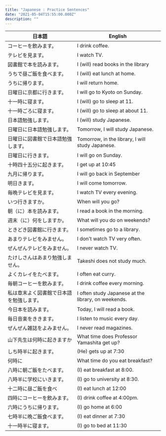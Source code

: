 ```yaml
---
title: "Japanese : Practice Sentences"
date: "2021-05-04T15:55:00.000Z"
description: ""
---
```

|日本語|English|
|---|---|
|コーヒーを飲みます。|I drink coffee.|
|テレビを見ます。|I watch TV.|
|図書館で本を読みます。|I (will) read books in the library|
|うちで昼ご飯を食べます。|I (will) eat lunch at home.|
|うちに帰ります。|I will return home.|
|日曜日に京都に行きます。|I will go to Kyoto on Sunday.|
|十一時に寝ます。|I (will) go to sleep at 11.|
|十一時ごろに寝ます。|I (will) go to sleep at about 11.|
|日本語勉強します。|I (will) study Japanese.|
|日曜日に日本語勉強します。|Tomorrow, I will study Japanese.|
|日曜日に図書館で日本語勉強します。|Tomorrow, in the library, I will study Japanese.|
|日曜日に行きます。|I will go on Sunday.|
|十時四十五分に起きます。|I get up at 10:45|
|九月に帰ります。|I will go back in September|
|明日きます。|I will come tomorrow.|
|毎晩テレビを見ます。|I watch TV every evening.|
|いつ行きますか。|When will you go?|
|朝（に）本を読みます。|I read a book in the morning.|
|週末（に）何をしますか。|What will you do on weekends?|
|ときどき図書館に行きます。|I sometimes go to a library.|
|あまりテレビをみません。|I don't watch TV very often.|
|ぜんぜんテレビをみません。|I never watch TV.|
|たけしさんはあまり勉強しません。|Takeshi does not study much.|
|よくカレイをたべます。|I often eat curry.|
|毎朝コーヒーを飲みます。|I drink coffee every morning.|
|私は章末よく図書館で日本語を勉強します。|I often study Japanese at the library, on weekends.|
|今日本を読みます。|Today, I will read a book.|
|毎日音楽をききます。|I listen to music every day.|
|ぜんぜん雑誌をよみません。|I never read magazines.|
|山下先生は何時に起きますか|What time does Professor Yamashita get up?|
|しち時半に起きます。|(He) gets up at 7:30|
|何時に|What time do you eat breakfast?|
|八時に朝ご飯をたべます。|(I) eat breakfast at 8:00.|
|八時半に学校にいきます。|(I) go to university at 8:30.|
|十二時に昼ご飯を食べ|(I) eat lunch at 12:00|
|四時にコーヒーを飲みます。|(I) drink coffee at 4:00pm.|
|六時にうちに帰ります。|(I) go home at 6:00|
|七時半に晩ご飯食べます。|(I) eat dinner at 7:30|
|十一時半に寝ます。|(I) go to bed at 11:30|
